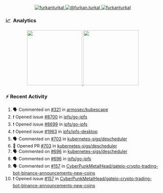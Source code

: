 <p align="center">
  <a href="https://linkedin.com/in/furkanturkal" target="blank">
    <img src="https://img.shields.io/badge/linkedin-%230077B5.svg?&style=for-the-badge&logo=linkedin&logoColor=white" alt="furkanturkal" />
  </a>
  <a href="https://medium.com/@furkan.turkal" target="blank">
    <img src="https://img.shields.io/badge/medium-%2312100E.svg?&style=for-the-badge&logo=medium&logoColor=white" alt="@furkan.turkal" />
  </a>
  <a href="https://twitter.com/furkanturkaI" target="blank">
    <img src="https://img.shields.io/badge/Twitter-1DA1F2?style=for-the-badge&logo=twitter&logoColor=white" alt="furkanturkaI" />
  </a>
</p>

### 📈 &nbsp;Analytics

<p align="center">
  <a href="https://coderstats.net/github/#Dentrax">
    <img height="180em" src="https://github-readme-stats-eight-theta.vercel.app/api?username=Dentrax&show_icons=true&theme=algolia&include_all_commits=true&count_private=true&line_height=26"/>
    <img height="180em" src="https://github-readme-stats-eight-theta.vercel.app/api/top-langs/?username=Dentrax&layout=compact&langs_count=8&theme=algolia&line_height=26"/>
  </a>
</p>

### :zap: Recent Activity

<!--START_SECTION:activity-->
1. 🗣 Commented on [#321](https://github.com/armosec/kubescape/issues/321) in [armosec/kubescape](https://github.com/armosec/kubescape)
2. ❗️ Opened issue [#8700](https://github.com/ipfs/go-ipfs/issues/8700) in [ipfs/go-ipfs](https://github.com/ipfs/go-ipfs)
3. ❗️ Opened issue [#8699](https://github.com/ipfs/go-ipfs/issues/8699) in [ipfs/go-ipfs](https://github.com/ipfs/go-ipfs)
4. ❗️ Opened issue [#1963](https://github.com/ipfs/ipfs-desktop/issues/1963) in [ipfs/ipfs-desktop](https://github.com/ipfs/ipfs-desktop)
5. 🗣 Commented on [#703](https://github.com/kubernetes-sigs/descheduler/issues/703) in [kubernetes-sigs/descheduler](https://github.com/kubernetes-sigs/descheduler)
6. 💪 Opened PR [#703](https://github.com/kubernetes-sigs/descheduler/pull/703) in [kubernetes-sigs/descheduler](https://github.com/kubernetes-sigs/descheduler)
7. 🗣 Commented on [#696](https://github.com/kubernetes-sigs/descheduler/issues/696) in [kubernetes-sigs/descheduler](https://github.com/kubernetes-sigs/descheduler)
8. 🗣 Commented on [#696](https://github.com/ipfs/go-ipfs/issues/696) in [ipfs/go-ipfs](https://github.com/ipfs/go-ipfs)
9. 🗣 Commented on [#157](https://github.com/CyberPunkMetalHead/gateio-crypto-trading-bot-binance-announcements-new-coins/issues/157) in [CyberPunkMetalHead/gateio-crypto-trading-bot-binance-announcements-new-coins](https://github.com/CyberPunkMetalHead/gateio-crypto-trading-bot-binance-announcements-new-coins)
10. ❗️ Opened issue [#157](https://github.com/CyberPunkMetalHead/gateio-crypto-trading-bot-binance-announcements-new-coins/issues/157) in [CyberPunkMetalHead/gateio-crypto-trading-bot-binance-announcements-new-coins](https://github.com/CyberPunkMetalHead/gateio-crypto-trading-bot-binance-announcements-new-coins)
<!--END_SECTION:activity-->
